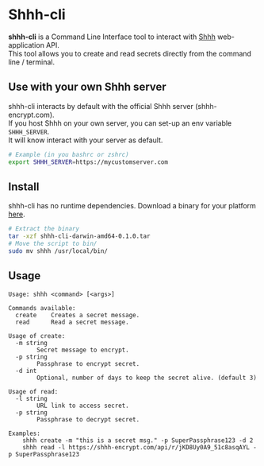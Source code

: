 # Shhh-cli  

**shhh-cli** is a Command Line Interface tool to interact with [Shhh](https://github.com/smallwat3r) web-application API.  
This tool allows you to create and read secrets directly from the command line / terminal.  

## Use with your own Shhh server  

shhh-cli interacts by default with the official Shhh server (shhh-encrypt.com).  
If you host Shhh on your own server, you can set-up an env variable `SHHH_SERVER`.  
It will know interact with your server as default.  
```sh
# Example (in you bashrc or zshrc)
export SHHH_SERVER=https://mycustomserver.com
```

## Install  

shhh-cli has no runtime dependencies. Download a binary for your 
platform [here](https://github.com/smallwat3r/shhh-cli/releases).

```sh
# Extract the binary
tar -xzf shhh-cli-darwin-amd64-0.1.0.tar
# Move the script to bin/
sudo mv shhh /usr/local/bin/
```

## Usage  

```
Usage: shhh <command> [<args>]

Commands available:
  create    Creates a secret message.
  read      Read a secret message.

Usage of create:
  -m string
        Secret message to encrypt.
  -p string
        Passphrase to encrypt secret.
  -d int
        Optional, number of days to keep the secret alive. (default 3)

Usage of read:
  -l string
        URL link to access secret.
  -p string
        Passphrase to decrypt secret.

Examples:
    shhh create -m "this is a secret msg." -p SuperPassphrase123 -d 2
    shhh read -l https://shhh-encrypt.com/api/r/jKD8Uy0A9_51c8asqAYL -p SuperPassphrase123
```
